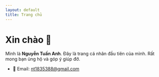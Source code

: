 ```yaml
---
layout: default
title: Trang chủ
---
```


# Xin chào 👋
Mình là **Nguyễn Tuấn Anh**. Đây là trang cá nhân đầu tiên của mình.
Rất mong bạn ủng hộ và góp ý giúp đỡ.

- 📧 Email: nt1835388@gmail.com

